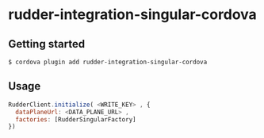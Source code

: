 # rudder-integration-singular-cordova

## Getting started

`$ cordova plugin add rudder-integration-singular-cordova`

## Usage
```javascript
RudderClient.initialize( <WRITE_KEY> , {
  dataPlaneUrl: <DATA_PLANE_URL> ,
  factories: [RudderSingularFactory]
})
```